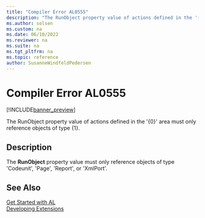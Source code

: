 ```yaml
---
title: "Compiler Error AL0555"
description: "The RunObject property value of actions defined in the '{0}' area must only reference objects of type {1}."
ms.author: solsen
ms.custom: na
ms.date: 06/10/2022
ms.reviewer: na
ms.suite: na
ms.tgt_pltfrm: na
ms.topic: reference
author: SusanneWindfeldPedersen
---
```

[//]: # (START>DO_NOT_EDIT)
[//]: # (IMPORTANT:Do not edit any of the content between here and the END>DO_NOT_EDIT.)
[//]: # (Any modifications should be made in the .xml files in the ModernDev repo.)
# Compiler Error AL0555

[!INCLUDE[banner_preview](../includes/banner_preview.md)]

The RunObject property value of actions defined in the '{0}' area must only reference objects of type {1}.

## Description
The **RunObject** property value must only reference objects of type 'Codeunit', 'Page', 'Report', or 'XmlPort'.  

[//]: # (IMPORTANT: END>DO_NOT_EDIT)
## See Also  
[Get Started with AL](../devenv-get-started.md)  
[Developing Extensions](../devenv-dev-overview.md)  